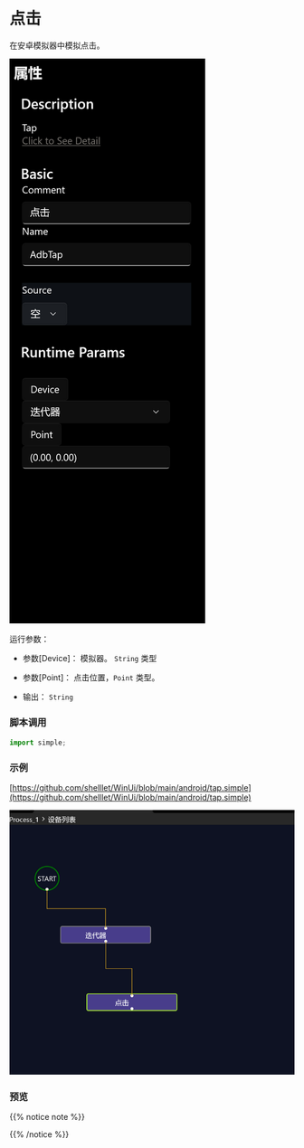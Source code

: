 # 点击 
在安卓模拟器中模拟点击。


![param](./images/2022-11-15_192500.png ':size=90%')

运行参数：

* 参数[Device]： 模拟器。 `String` 类型
* 参数[Point]： 点击位置，`Point` 类型。


* 输出： `String`


### 脚本调用

```python
import simple;


```

### 示例

[https://github.com/shelllet/WinUi/blob/main/android/tap.simple](https://github.com/shelllet/WinUi/blob/main/android/tap.simple)

![tap](./images/2022-11-15_192618.png ':size=90%')


### 预览


{{% notice note %}}

{{% /notice %}}